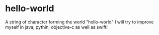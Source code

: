 # hello-world
A string of character forming the world "hello-world"
I will try to improve myself in java, pythin, objective-c as well as swift! 
